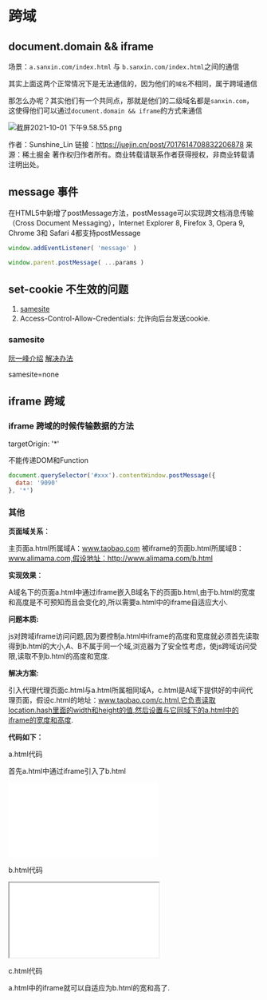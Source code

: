 # 跨域

## document.domain && iframe

场景：`a.sanxin.com/index.html` 与 `b.sanxin.com/index.html`之间的通信

其实上面这两个正常情况下是无法通信的，因为他们的`域名`不相同，属于跨域通信

那怎么办呢？其实他们有一个共同点，那就是他们的二级域名都是`sanxin.com`，这使得他们可以通过`document.domain && iframe`的方式来通信

![截屏2021-10-01 下午9.58.55.png](https://p6-juejin.byteimg.com/tos-cn-i-k3u1fbpfcp/dc7f42329ca542418c3bdddda9ed431f~tplv-k3u1fbpfcp-zoom-in-crop-mark:3024:0:0:0.awebp?)


作者：Sunshine_Lin
链接：https://juejin.cn/post/7017614708832206878
来源：稀土掘金
著作权归作者所有。商业转载请联系作者获得授权，非商业转载请注明出处。

## message 事件

在HTML5中新增了postMessage方法，postMessage可以实现跨文档消息传输（Cross Document Messaging），Internet Explorer 8, Firefox 3, Opera 9, Chrome 3和 Safari 4都支持postMessage

```js
window.addEventListener( 'message' )

window.parent.postMessage( ...params )
```

## set-cookie 不生效的问题

1. [samesite](https://developer.mozilla.org/zh-CN/docs/Web/HTTP/Headers/Set-Cookie/SameSite)
2. Access-Control-Allow-Credentials: 允许向后台发送cookie.

### samesite

[阮一峰介绍](http://www.ruanyifeng.com/blog/2019/09/cookie-samesite.html) [解决办法](https://devblogs.microsoft.com/aspnet/upcoming-samesite-cookie-changes-in-asp-net-and-asp-net-core/)

samesite=none

## iframe 跨域

### iframe 跨域的时候传输数据的方法

targetOrigin: '*'

不能传递DOM和Function

```js
document.querySelector('#xxx').contentWindow.postMessage({
  data: '9090'
}, '*')
```

### 其他

**页面域关系**：

主页面a.html所属域A：www.taobao.com
被iframe的页面b.html所属域B：www.alimama.com,假设地址：http://www.alimama.com/b.html

**实现效果**：

A域名下的页面a.html中通过iframe嵌入B域名下的页面b.html,由于b.html的宽度和高度是不可预知而且会变化的,所以需要a.html中的iframe自适应大小.

**问题本质:**

js对跨域iframe访问问题,因为要控制a.html中iframe的高度和宽度就必须首先读取得到b.html的大小,A、B不属于同一个域,浏览器为了安全性考虑，使js跨域访问受限,读取不到b.html的高度和宽度.

**解决方案:**

引入代理代理页面c.html与a.html所属相同域A，c.html是A域下提供好的中间代理页面，假设c.html的地址：www.taobao.com/c.html,它负责读取location.hash里面的width和height的值,然后设置与它同域下的a.html中的iframe的宽度和高度.

**代码如下：**

a.html代码

首先a.html中通过iframe引入了b.html
<iframe id=”b_iframe” height=”0″ width=”0″ src=”http://www.alimama.com/b.html” frameborder=”no” border=”0px” marginwidth=”0″ marginheight=”0″ scrolling=”no” allowtransparency=”yes” ></iframe>

b.html代码

<script type=”text/javascript”>  var b_width = Math.max(document.documentElement.clientWidth,document.body.clientWidth);  var b_height = Math.max(document.documentElement.clientHeight,document.body.clientHeight);  var c_iframe = document.getElementById(”c_iframe”);  c_iframe.src = c_iframe.src+”#”+b_width+”|”+b_height; //http://www.taobao.com/c.html#width|height”}</script><!–js读取b.html的宽和高,把读取到的宽和高设置到和a.html在同一个域的中间代理页面车c.html的src的hash里面–><iframe id=”c_iframe”  height=”0″ width=”0″  src=”http://www.taobao.com/c.html” style=”display:none” ></iframe>

c.html代码

<script type=”text/javascript”>var b_iframe = parent.parent.document.getElementById(”b_iframe”);var hash_url = window.location.hash;var hash_width = hash_url.split(”#”)[1].split(”|”)[0]+”px”;var hash_height = hash_url.split(”#”)[1].split(”|”)[1]+”px”;b_iframe.style.width = hash_width;b_iframe.style.height = hash_height;</script>a.html中的iframe就可以自适应为b.html的宽和高了.